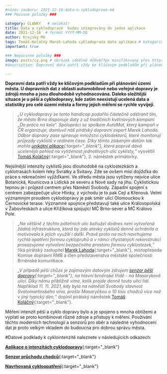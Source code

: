 ```yaml
---
#název souboru: 2021-12-16-data-o-cyklodoprave.md
### Povinné položky ###

category: CLANKY   # nešahat!
title: Data o cyklodopravě  budou integrovány do jedné aplikace
date: 2021-12-16  # formát YYYY-MM-DD
author: Krajský MO
tags: Tomáš-Koláčný Marek-Lahoda cyklodoprava data aplikace # kategorie odděleny mezerami, např. volby zemědělství životní-prostředí piráti (viz https://jihomoravsky.pirati.cz/tags/)
important: true

### Nepovinné položky ###
image: posts/cy.png # obrázek ideálně 420x677px minifikovaný přes https://tinypng.com/
#description: Dopravní data patří vždy ke klíčovým podkladům při plánování území města. U dopravních dat z oblasti automobilové nebo veřejné dopravy je zdrojů mnoho a jsou dlouhodobě vyhodnocována. Daleko složitější situace je u pěší a cyklodopravy, kde zatím neexistují ucelená data a statistiky pro celé území města a formy jejich měření se rychle vyvíjejí.

---
```

**Dopravní data patří vždy ke klíčovým podkladům při plánování území města. U dopravních dat z oblasti automobilové nebo veřejné dopravy je zdrojů mnoho a jsou dlouhodobě vyhodnocována. Daleko složitější situace je u pěší a cyklodopravy, kde zatím neexistují ucelená data a statistiky pro celé území města a formy jejich měření se rychle vyvíjejí.**

>*„U cyklodopravy se tento handicap podařilo částečně odstranit tím, že město Brno disponuje daty z už tradičních květnových kampaní „Do práce na kole“. Spolupráci se spolkem AutoMat, který kampaň v ČR organizuje, domluvil náš pirátský dopravní expert Marek Lahoda. Odbor dopravy zase spravuje množství cyklodektorů, které monitorují průjezdy cyklistů v reálném čase. Díky těmto získaným datům tak mohla [unikátní alikace](https://data.brno.cz/apps/b16ea85c2de24898bc7cec52366db957/explore){:target="_blank"}, která poprvé dává ucelenější pohled na vytíženost jednotlivých ulic cyklisty,“* vysvětlil [Tomáš Koláčný](https://jihomoravsky.pirati.cz/lide/tomas-kolacny/){:target="_blank"}, 2. náměstek primátorky.
>

Nejsilnější intenzity cyklistů jsou dlouhodobě na cyklostezkách a cyklotrasách kolem řeky Svratky a Svitavy. Zde se ovšem mísí dojížďka do práce s rekreačními vyjížďkami. Ve středu města jsou vytíženy nejvíce ulice Botanická, Kounicova a Lidická ze severu a Nové sady na jihu. Cyklistickou tepnou je i průjezd centrem přes Náměstí Svobody. Západní spojení s centrem zabezpečuje ulice Hlinky, z východu je to pak Cejl a Křenová. Velmi významným proudem cyklodopravy je pak směr ulicí Olomouckou k Černovické terase. Významné spojnice představují také ulice Královopolská v Žabovřeskách a ulice Křižíkova spojující MČ Brno-sever a MČ Královo Pole.

>*„Na většině z těchto páteřních ulic bohužel dodnes není vytvořená žádná infrastruktura, která by zde stovky cyklistů denně ochránila a motivovala k jejich využití i další. Právě proto na nich navrhujeme rychlá opatření formou cyklopruhů a v rámci chystaných rekonstrukcí prosazujeme vytvoření bezpečného prostoru formou cyklostezek,”* říká pirátský zastupitel [Marek Lahoda](https://jihomoravsky.pirati.cz/lide/marek-lahoda/){:target="_blank"}, místopřeseda Komise dopravní RMB a člen představenstva městské společnosti Brněnské komunikace.
>

>*„V případě pěší chůze je zajímavým datovým zdrojem [senzor pěší dopravy](https://data.brno.cz/pages/masarycka){:target="_blank"}, na hlavní brněnské třídě - na Masarykově ulici. Díky němu přibližně víme, kolik projde denně touto ulicí lidí. Například 11. 11. 2021, kdy byla na náměstí Svobody slavnost Svatomartinského vína, prošlo Masaryčkou o 10 tisíc chodců více než v jiný typický den,“* doplnil pirátský náměstek [Tomáš Koláčný](https://jihomoravsky.pirati.cz/lide/tomas-kolacny/){:target="_blank"}.
>

Měření intenzit pěší a cyklo dopravy bylo a je spojeno s mnoha obtížemi a vyplatí se proto kombinovat různé zdroje a přístupy k měření.  Používání těchto moderních technologií a senzorů pro sběr a následné vyhodnocení dat je proto velkým vkladem do budoucna pro dobrou správu města.

#Datové podklady k cyklointenzitě naleznete v následujících odkazech:

[**Aplikace o intenzitách cyklodopravy**](https://data.brno.cz/apps/b16ea85c2de24898bc7cec52366db957){:target="_blank"}

[**Senzor průchodu chodců**](https://data.brno.cz/pages/masarycka){:target="_blank"}

[**Navrhovaná cykloopatření**](https://gis.brno.cz/mapa/cykloopatreni/?c=-595523.35%3A-1160140.2&z=4&lb=zm-brno-seda-all&ly=cyklo-navrh%2Cad%2Culn&lbo=1&lyo=){:target="_blank"}

